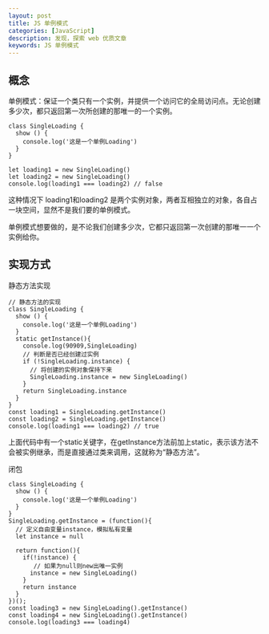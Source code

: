 ```yaml
---
layout: post
title: JS 单例模式
categories: [JavaScript]
description: 发现，探索 web 优质文章
keywords: JS 单例模式
---
```


## 概念
单例模式：保证一个类只有一个实例，并提供一个访问它的全局访问点。无论创建多少次，都只返回第一次所创建的那唯一的一个实例。



```
class SingleLoading {
  show () {
    console.log('这是一个单例Loading')
  }
}

let loading1 = new SingleLoading()
let loading2 = new SingleLoading()
console.log(loading1 === loading2) // false
```

这种情况下 loading1和loading2 是两个实例对象，两者互相独立的对象，各自占一块空间，显然不是我们要的单例模式。

单例模式想要做的，是不论我们创建多少次，它都只返回第一次创建的那唯一一个实例给你。

## 实现方式
静态方法实现

```
// 静态方法的实现
class SingleLoading {
  show () {
    console.log('这是一个单例Loading')
  }
  static getInstance(){
    console.log(90909,SingleLoading)
    // 判断是否已经创建过实例
    if (!SingleLoading.instance) {
      // 将创建的实例对象保持下来
      SingleLoading.instance = new SingleLoading()
    }
    return SingleLoading.instance
  }
}
const loading1 = SingleLoading.getInstance()
const loading2 = SingleLoading.getInstance()
console.log(loading1 === loading2) // true
```
上面代码中有一个static关键字，在getInstance方法前加上static，表示该方法不会被实例继承，而是直接通过类来调用，这就称为“静态方法”。

闭包

```
class SingleLoading {
  show () {
    console.log('这是一个单例Loading')
  }
}
SingleLoading.getInstance = (function(){
  // 定义自由变量instance，模拟私有变量
  let instance = null

  return function(){
    if(!instance) {
       // 如果为null则new出唯一实例
      instance = new SingleLoading()
    }
    return instance
  }
})();
const loading3 = new SingleLoading().getInstance()
const loading4 = new SingleLoading().getInstance()
console.log(loading3 === loading4)
```